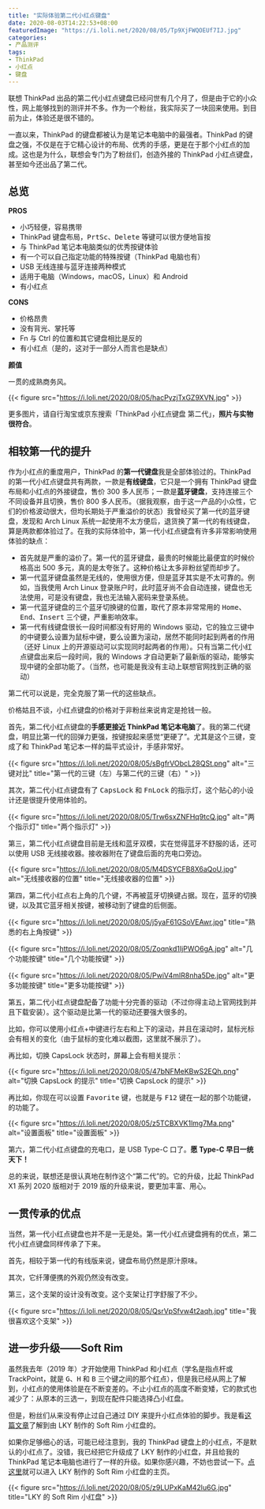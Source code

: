 ```yaml
---
title: "实际体验第二代小红点键盘"
date: 2020-08-03T14:22:53+08:00
featuredImage: "https://i.loli.net/2020/08/05/Tp9XjFWQOEUf7IJ.jpg"
categories:
- 产品测评
tags:
- ThinkPad
- 小红点
- 键盘
---
```


联想 ThinkPad 出品的第二代小红点键盘已经问世有几个月了，但是由于它的小众性，网上能够找到的测评并不多。作为一个粉丝，我实际买了一块回来使用。到目前为止，体验还是很不错的。

<!--more-->

一直以来，ThinkPad 的键盘都被认为是笔记本电脑中的最强者。ThinkPad 的键盘之强，不仅是在于它精心设计的布局、优秀的手感，更是在于那个小红点的加成。这也是为什么，联想会专门为了粉丝们，创造外接的 ThinkPad 小红点键盘，甚至如今还出品了第二代。

## 总览

**PROS**

- 小巧轻便，容易携带
- ThinkPad 键盘布局，<kbd>PrtSc</kbd>、<kbd>Delete</kbd> 等键可以很方便地盲按
- 与 ThinkPad 笔记本电脑类似的优秀按键体验
- 有一个可以自己指定功能的特殊按键（ThinkPad 电脑也有）
- USB 无线连接与蓝牙连接两种模式
- 适用于电脑（Windows，macOS，Linux）和 Android
- 有小红点

**CONS**

- 价格昂贵
- 没有背光、掌托等
- Fn 与 Ctrl 的位置和其它键盘相比是反的
- 有小红点（是的，这对于一部分人而言也是缺点）

**颜值**

一贯的成熟商务风。

{{< figure src="https://i.loli.net/2020/08/05/hacPyzjTxGZ9XVN.jpg" >}}

更多图片，请自行淘宝或京东搜索「ThinkPad 小红点键盘 第二代」，**照片与实物很符合**。

## 相较第一代的提升

作为小红点的重度用户，ThinkPad 的**第一代键盘**我是全部体验过的。ThinkPad 的第一代小红点键盘共有两款，一款是**有线键盘**，它只是一个拥有 ThinkPad 键盘布局和小红点的外接键盘，售价 300 多人民币；一款是**蓝牙键盘**，支持连接三个不同设备并且切换，售价 800 多人民币。（据我观察，由于这一产品的小众性，它们的价格波动很大，但均长期处于严重溢价的状态）我曾经买了第一代的蓝牙键盘，发现和 Arch Linux 系统一起使用不太方便后，退货换了第一代的有线键盘，算是两款都体验过了。在我的实际体验中，第一代小红点键盘有许多非常影响使用体验的缺点：

- 首先就是严重的溢价了。第一代的蓝牙键盘，最贵的时候能比最便宜的时候价格高出 500 多元，真的是太夸张了。这种价格让太多非粉丝望而却步了。
- 第一代蓝牙键盘虽然是无线的，使用很方便，但是蓝牙其实是不太可靠的。例如，当我使用 Arch Linux 登录账户时，此时蓝牙尚不会自动连接，键盘也无法使用，可是没有键盘，我也无法输入密码来登录系统。
- 第一代蓝牙键盘的三个蓝牙切换键的位置，取代了原本非常常用的 <kbd>Home</kbd>、<kbd>End</kbd>、<kbd>Insert</kbd> 三个键，严重影响效率。
- 第一代有线键盘很长一段时间都没有好用的 Windows 驱动，它的独立三键中的中键要么设置为鼠标中键，要么设置为滚动，居然不能同时起到两者的作用（还好 Linux 上的开源驱动可以实现同时起两者的作用）。只有当第二代小红点键盘出来后一段时间，我的 Windows 才自动更新了最新版的驱动，能够实现中键的全部功能了。（当然，也可能是我没有主动上联想官网找到正确的驱动）

第二代可以说是，完全克服了第一代的这些缺点。

价格姑且不谈，小红点键盘的价格对于非粉丝来说肯定是抢钱一般。

首先，第二代小红点键盘的**手感更接近 ThinkPad 笔记本电脑**了。我的第二代键盘，明显比第一代的回弹力更强，按键按起来感觉“更硬了”。尤其是这个三键，变成了和 ThinkPad 笔记本一样的扁平式设计，手感非常好。

{{< figure src="https://i.loli.net/2020/08/05/sBgfrVObcL28QSt.png" alt="三键对比" title="第一代的三键（左）与第二代的三键（右）" >}}

其次，第二代小红点键盘有了 <kbd>CapsLock</kbd> 和 <kbd>FnLock</kbd> 的指示灯，这个贴心的小设计还是很提升使用体验的。

{{< figure src="https://i.loli.net/2020/08/05/Trw6sxZNFHq9tcQ.jpg" alt="两个指示灯" title="两个指示灯" >}}

第三，第二代小红点键盘目前是无线和蓝牙双模，实在觉得蓝牙不舒服的话，还可以使用 USB 无线接收器。接收器附在了键盘后面的充电口旁边。

{{< figure src="https://i.loli.net/2020/08/05/M4DSYCFB8X6aQoU.jpg" alt="无线接收器的位置" title="无线接收器的位置" >}}

第四，第二代小红点右上角的几个键，不再被蓝牙切换键占据。现在，蓝牙的切换键，以及其它蓝牙相关按键，被移动到了键盘的后侧面。

{{< figure src="https://i.loli.net/2020/08/05/j5yaF61GSoVEAwr.jpg" title="熟悉的右上角按键" >}}

{{< figure src="https://i.loli.net/2020/08/05/Zoqnkd1IjPWO6gA.jpg" alt="几个功能按键" title="几个功能按键" >}}

{{< figure src="https://i.loli.net/2020/08/05/PwiV4mIR8nha5De.jpg" alt="更多功能按键" title="更多功能按键" >}}

第五，第二代小红点键盘配备了功能十分完善的驱动（不过你得主动上官网找到并且下载安装）。这个驱动是比第一代的驱动还要强大很多的。

比如，你可以使用小红点+中键进行左右和上下的滚动，并且在滚动时，鼠标光标会有相关的变化（由于鼠标的变化难以截图，这里就不展示了）。

再比如，切换 CapsLock 状态时，屏幕上会有相关提示：

{{< figure src="https://i.loli.net/2020/08/05/47bNFMeKBwS2EQh.png" alt="切换 CapsLock 的提示" title="切换 CapsLock 的提示" >}}

再比如，你现在可以设置 <kbd>Favorite</kbd> 键，也就是与 <kbd>F12</kbd> 键在一起的那个功能键，的功能了。

{{< figure src="https://i.loli.net/2020/08/05/z5TCBXVK1lmg7Ma.png" alt="设置面板" title="设置面板" >}}

第六，第二代小红点键盘的充电口，是 USB Type-C 口了。**愿 Type-C 早日一统天下！**

总的来说，联想还是很认真地在制作这个“第二代”的。它的升级，比起 ThinkPad X1 系列 2020 版相对于 2019 版的升级来说，要更加丰富、用心。

## 一贯传承的优点

当然，第一代小红点键盘也并不是一无是处。第一代小红点键盘拥有的优点，第二代小红点键盘同样传承了下来。

首先，相较于第一代的有线版来说，键盘布局仍然是原汁原味。

其次，它纤薄便携的外观仍然没有改变。

第三，这个支架的设计没有改变。这个支架让打字舒服了不少。

{{< figure src="https://i.loli.net/2020/08/05/QsrVpSfvw4t2aqh.jpg" title="我很喜欢这个支架" >}}

## 进一步升级——Soft Rim

虽然我去年（2019 年）才开始使用 ThinkPad 和小红点（学名是指点杆或 TrackPoint，就是 <kbd>G</kbd>、<kbd>H</kbd> 和 <kbd>B</kbd> 三个键之间的那个红点），但是我已经从网上了解到，小红点的使用体验是在不断变差的。不止小红点的高度不断变矮，它的款式也减少了：从原本的三选一，到现在配件只能选择凸小红盘。

但是，粉丝们从来没有停止过自己通过 DIY 来提升小红点体验的脚步。我是看[这篇文章](https://blog.skk.moe/post/thinkpad-softrim/)了解到由 LKY 制作的 Soft Rim 小红盘的。

如果你足够细心的话，可能已经注意到，我的 ThinkPad 键盘上的小红点，不是默认的小红点了。没错，我已经把它升级成了 LKY 制作的小红盘，并且给我的 ThinkPad 笔记本电脑也进行了一样的升级。如果你感兴趣，不妨也尝试一下。[点这里](https://github.com/mosdeo/Homemade_ThinkPad_soft-rim_pointing-stick)就可以进入 LKY 制作的 Soft Rim 小红盘的主页。

{{< figure src="https://i.loli.net/2020/08/05/z9LUPxKaM42lu6G.jpg" title="LKY 的 Soft Rim 小红盘" >}}